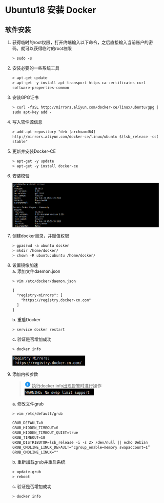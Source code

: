 # Ubuntu18 安装 Docker

## 软件安装

1.  获得临时的root权限，打开终端输入以下命令，之后直接输入当前账户的密码，就可以获得临时的root权限<br>

    ```命令
    > sudo -s
    ```

2.  安装必要的一些系统工具<br>

    ```命令
    > apt-get update
    > apt-get -y install apt-transport-https ca-certificates curl software-properties-common
    ```

3.  安装GPG证书<br>

    ```命令
    > curl -fsSL http://mirrors.aliyun.com/docker-ce/linux/ubuntu/gpg | sudo apt-key add -
    ```

4.  写入软件源信息<br>

    ```命令
    > add-apt-repository "deb [arch=amd64] http://mirrors.aliyun.com/docker-ce/linux/ubuntu $(lsb_release -cs) stable"
    ```

5.  更新并安装Docker-CE<br>

    ```命令
    > apt-get -y update
    > apt-get -y install docker-ce
    ```

6.  安装校验<br>

    ![第6步-1](images/02_6_1.png)<br> 

7.  创建docker目录，并赋值权限<br>

    ```命令
    > gpasswd -a ubuntu docker
    > mkdir /home/docker/
    > chown -R ubuntu:ubuntu /home/docker/
    ```

8.  设置镜像加速<br>
    a. 添加文件daemon.json<br>

    ```命令
    > vim /etc/docker/daemon.json
    ```

    ```内容
    {
      "registry-mirrors": [
        "https://registry.docker-cn.com"
      ]
    }
    ```

    b. 重启Docker<br>

    ```命令
    > service docker restart
    ```

    c. 验证是否增加成功<br>

    ```命令
    > docker info
    ```

    ![第8步-c](images/02_8_c_1.png)<br>

9.  添加内核参数<br>

    > ![info][info] 执行docker info出现告警时进行操作<br>
    > ![第9步](images/02_9_1.png)<br>

    a. 修改文件grub<br>

    ```命令
    > vim /etc/default/grub
    ```

    ```内容
    GRUB_DEFAULT=0
    GRUB_HIDDEN_TIMEOUT=0
    GRUB_HIDDEN_TIMEOUT_QUIET=true
    GRUB_TIMEOUT=10
    GRUB_DISTRIBUTOR=lsb_release -i -s 2> /dev/null || echo Debian
    GRUB_CMDLINE_LINUX_DEFAULT=“cgroup_enable=memory swapaccount=1”
    GRUB_CMDLINE_LINUX=""
    ```

    b. 重新加载grub并重启系统<br>

    ```命令
    > update-grub
    > reboot
    ```

    c. 验证是否增加成功<br>

    ```命令
    > docker info
    ```

[info]: /images/info.png